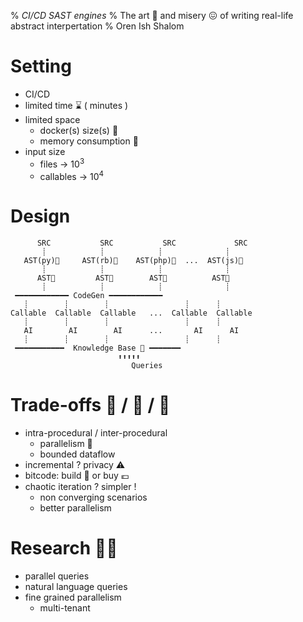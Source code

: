 % *CI/CD SAST engines*
% The art 🎨 and misery 😖 of writing real-life abstract interpertation
% Oren Ish Shalom

# Setting

- CI/CD
- limited time ⌛ ( minutes )
- limited space
  * docker(s) size(s) 🐳
  * memory consumption 💾
- input size
  * files → 10<sup>3</sup>
  * callables → 10<sup>4</sup>

# Design

```
      SRC           SRC           SRC             SRC
       ┊            ┊            ┊              ┊
   AST(py)🌴     AST(rb)🌳    AST(php)🌵  ...  AST(js)🌱
       ┊            ┊            ┊              ┊
      AST🎄         AST🎄        AST🎄          AST🎄
       ┊            ┊            ┊              ┊
 ━━━━━━━━━━━━ CodeGen ━━━━━━━━━━━━   
   ┊        ┊        ┊                 ┊      ┊
Callable  Callable  Callable   ...  Callable  Callable 
   ┊        ┊        ┊                 ┊      ┊
   AI        AI        AI      ...       AI      AI
   ┊        ┊        ┊                 ┊      ┊
 ━━━━━━━━━━━  Knowledge Base 🧠 ━━━━━━━
                        ⬆️⬆️⬆️⬆️⬆️
                           Queries
```

# Trade-offs 👠 / 👢 / 👡

- intra-procedural / inter-procedural
  * parallelism 🤹
  * bounded dataflow 
- incremental ? privacy ⚠️
- bitcode: build 🧱 or buy 💶
- chaotic iteration ? simpler !
  * non converging scenarios
  * better parallelism

# Research 👨‍🔬

- parallel queries
- natural language queries
- fine grained parallelism
  * multi-tenant
